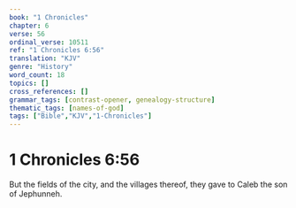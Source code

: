 ```yaml
---
book: "1 Chronicles"
chapter: 6
verse: 56
ordinal_verse: 10511
ref: "1 Chronicles 6:56"
translation: "KJV"
genre: "History"
word_count: 18
topics: []
cross_references: []
grammar_tags: [contrast-opener, genealogy-structure]
thematic_tags: [names-of-god]
tags: ["Bible","KJV","1-Chronicles"]
---
```


# 1 Chronicles 6:56

But the fields of the city, and the villages thereof, they gave to Caleb the son of Jephunneh.
